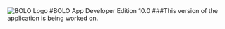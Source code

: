 <img src="/img/login-image" alt="BOLO Logo" class="img-responsive" id="login-image-preview" style="margin:0 auto"/>
#BOLO App Developer Edition 10.0
###This version of the application is being worked on.